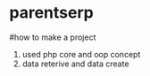 # parentserp
#how to make a project
1. used php core and oop concept
2. data reterive and data create 

